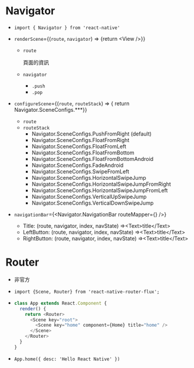 # Navigator

* `import { Navigator } from 'react-native'`

* `renderScene`={(`route`, `navigator`) => {return \<View />}}

  * `route`

    頁面的資訊

  * `navigator`

    * `.push`
    * `.pop`

* `configureScene`={(`route`, `routeStack`) => { return Navigator.SceneConfigs.***}}

  * `route`
  * `routeStack`
    * Navigator.SceneConfigs.PushFromRight (default)
    * Navigator.SceneConfigs.FloatFromRight
    * Navigator.SceneConfigs.FloatFromLeft
    * Navigator.SceneConfigs.FloatFromBottom
    * Navigator.SceneConfigs.FloatFromBottomAndroid
    * Navigator.SceneConfigs.FadeAndroid
    * Navigator.SceneConfigs.SwipeFromLeft
    * Navigator.SceneConfigs.HorizontalSwipeJump
    * Navigator.SceneConfigs.HorizontalSwipeJumpFromRight
    * Navigator.SceneConfigs.HorizontalSwipeJumpFromLeft
    * Navigator.SceneConfigs.VerticalUpSwipeJump
    * Navigator.SceneConfigs.VerticalDownSwipeJump

* `navigationBar`={\<Navigator.NavigationBar routeMapper={} />}

  * Title: (route, navigator, index, navState) =>\<Text>title\</Text>
  * LeftButton: (route, navigator, index, navState) =>\<Text>title\</Text>
  * RightButton: (route, navigator, index, navState) =>\<Text>title\</Text>



# Router

* 非官方

* `import {Scene, Router} from 'react-native-router-flux';`

* ```javascript
  class App extends React.Component {
    render() {
      return <Router>
        <Scene key="root">
          <Scene key="home" component={Home} title="home" />
        </Scene>
      </Router>
    }
  }
  ```

* ```App.home({ desc: 'Hello React Native' })```



# 